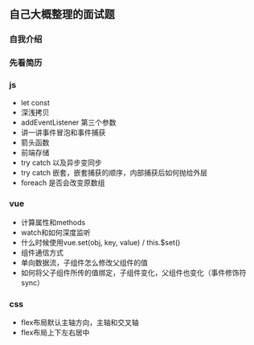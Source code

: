 ## 自己大概整理的面试题
### 自我介绍
### 先看简历
### js
- let const
- 深浅拷贝
- addEventListener 第三个参数
- 讲一讲事件冒泡和事件捕获
- 箭头函数
- 前端存储
- try catch 以及异步变同步
- try catch 嵌套，嵌套捕获的顺序，内部捕获后如何抛给外层
- foreach 是否会改变原数组

### vue
- 计算属性和methods
- watch和如何深度监听
- 什么时候使用vue.set(obj, key, value) / this.$set()
- 组件通信方式
- 单向数据流，子组件怎么修改父组件的值
- 如何将父子组件所传的值绑定，子组件变化，父组件也变化（事件修饰符sync）

### css
- flex布局默认主轴方向，主轴和交叉轴
- flex布局上下左右居中